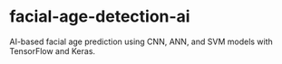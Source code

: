# facial-age-detection-ai
AI-based facial age prediction using CNN, ANN, and SVM models with TensorFlow and Keras.
